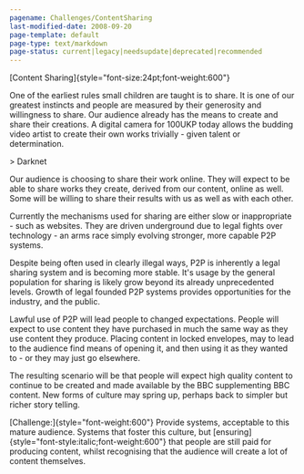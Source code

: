 ```yaml
---
pagename: Challenges/ContentSharing
last-modified-date: 2008-09-20
page-template: default
page-type: text/markdown
page-status: current|legacy|needsupdate|deprecated|recommended
---
```

[Content Sharing]{style="font-size:24pt;font-weight:600"}

One of the earliest rules small children are taught is to share. It is
one of our greatest instincts and people are measured by their
generosity and willingness to share. Our audience already has the means
to create and share their creations. A digital camera for 100UKP today
allows the budding video artist to create their own works trivially -
given talent or determination.

\> Darknet

Our audience is choosing to share their work online. They will expect to
be able to share works they create, derived from our content, online as
well. Some will be willing to share their results with us as well as
with each other.

Currently the mechanisms used for sharing are either slow or
inappropriate - such as websites. They are driven underground due to
legal fights over technology - an arms race simply evolving stronger,
more capable P2P systems.

Despite being often used in clearly illegal ways, P2P is inherently a
legal sharing system and is becoming more stable. It\'s usage by the
general population for sharing is likely grow beyond its already
unprecedented levels. Growth of legal founded P2P systems provides
opportunities for the industry, and the public.

Lawful use of P2P will lead people to changed expectations. People will
expect to use content they have purchased in much the same way as they
use content they produce. Placing content in locked envelopes, may to
lead to the audience find means of opening it, and then using it as they
wanted to - or they may just go elsewhere.

The resulting scenario will be that people will expect high quality
content to continue to be created and made available by the BBC
supplementing BBC content. New forms of culture may spring up, perhaps
back to simpler but richer story telling.

[Challenge:]{style="font-weight:600"} Provide systems, acceptable to
this mature audience. Systems that foster this culture, but
[ensuring]{style="font-style:italic;font-weight:600"} that people are
still paid for producing content, whilst recognising that the audience
will create a lot of content themselves.
